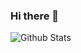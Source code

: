 ### Hi there 👋

![Github Stats](https://github-readme-stats.vercel.app/api?username=Purple-CSGO&show_icons=true&theme=dark&count_private=true)

